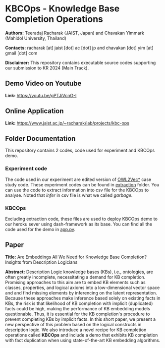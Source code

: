 # KBCOps - Knowledge Base Completion Operations 

**Authors:** Teeradaj Racharak (JAIST, Japan) and Chavakan Yimmark (Mahidol University, Thailand) 

**Contacts:** racharak [at] jaist [dot] ac [dot] jp and chavakan [dot] yim [at] gmail [dot] com

**Disclaimer:** This repository contains executable source codes supporting our submission to KR 2024 (Main Track). 

## Demo Video on Youtube

**Link:** https://youtu.be/gPTJiVcnG-I

## Online Application

**Link:** https://www.jaist.ac.jp/~racharak/lab/projects/kbc-ops

## Folder Documentation
This repository contains 2 codes, code used for experiment and KBCOps demo.
### Experiment code
The code used in our experiment are edited version of [OWL2Vec*](https://github.com/KRR-Oxford/OWL2Vec-Star) case study code.
These experiment codes can be found in [extraction](https://github.com/realearn-jaist/kbc-ops/tree/main/extraction) folder.
You can use the code to extract information into csv file for the KBCOps to analyse.
Noted that *infer* in csv file is what we called *garbage*.

### KBCOps
Excluding extraction code, these files are used to deploy KBCOps demo to our heroku sever using dash-framework as its base. You can find all the code used for the demo in [app.py](https://github.com/realearn-jaist/kbc-ops/blob/main/app.py).

## Paper 

**Title:** Are Embeddings All We Need for Knowledge Base Completion? Insights from Description Logicians

**Abstract:** Description Logic knowledge bases (KBs), i.e., ontologies, are often greatly incomplete, necessitating a demand for KB completion. Promising approaches to this aim are to embed KB elements such as classes, properties, and logical axioms into a low-dimensional vector space and and find missing elements by inferencing on the latent representation. Because these approaches make inference based solely on existing facts in KBs, the risk is that likelihood of KB completion with implicit (duplicated) facts could be high, making the performance of KB embedding models questionable. Thus, it is essential for the KB completion's procedure to prevent completing KBs by implicit facts. In this short paper, we present a new perspective of this problem based on the logical constructs in description logic. We also introduce a novel recipe for KB completion operations called **KBCOps** and include a demo that exhibits KB completion with fact duplication when using state-of-the-art KB embedding algorithms.